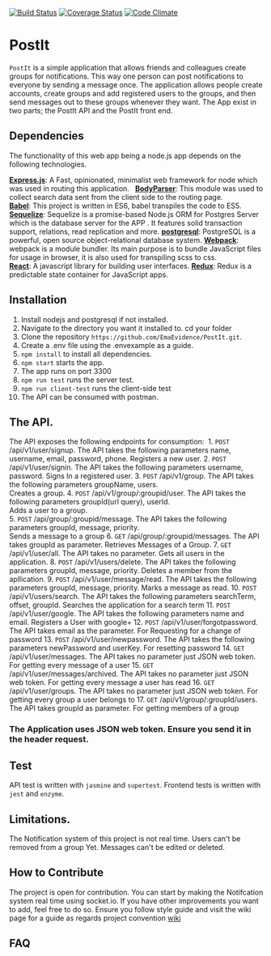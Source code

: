 [![Build Status](https://travis-ci.org/EmaEvidence/PostIt.svg?branch=Refactor-Model)](https://travis-ci.org/EmaEvidence/PostIt)
[![Coverage Status](https://coveralls.io/repos/github/EmaEvidence/PostIt/badge.svg?branch=Refactor-Model)](https://coveralls.io/github/EmaEvidence/PostIt?branch=Refactor-Model)
[![Code Climate](https://codeclimate.com/github/EmaEvidence/PostIt/badges/gpa.svg)](https://codeclimate.com/github/EmaEvidence/PostIt)
# PostIt
```PostIt``` is a simple application that allows friends and colleagues create groups for notifications. This way one person can post notifications to everyone by sending a message once. The application allows people create accounts, create groups and add registered users to the groups, and then send messages out to these groups whenever they want. The App exist in two parts; the PostIt API and the PostIt front end.

## Dependencies
The functionality of this web app being a node.js app depends on the following technologies.

[**Express.js**](https://expressjs.com/): A Fast, opinionated, minimalist web framework for node which was used in routing this application.  
[**BodyParser**](https://babeljs.io/): This module was used to collect search data sent from the client side to the routing page.   
[**Babel**](https://babeljs.io/): This project is written in ES6, babel transpiles the code to ES5.  
[**Sequelize**](https://www.sequelizejs.com): Sequelize is a promise-based Node.js ORM for Postgres Server which is the database server for the APP . It features solid transaction support, relations, read replication and more.
[**postgresql**](https://www.postgresql.org/): PostgreSQL is a powerful, open source object-relational database system.
[**Webpack**](https://webpack.js.org/): webpack is a module bundler. Its main purpose is to bundle JavaScript files for usage in browser, it is also used for transpiling scss to css.  
[**React**](https://facebook.github.io/react/): A javascript library for building user interfaces.
[**Redux**](http://redux.js.org/): Redux is a predictable state container for JavaScript apps.


## Installation

1. Install nodejs and postgresql if not installed.
2. Navigate to the directory you want it installed to. cd your folder
3. Clone the repository ``` https://github.com/EmaEvidence/PostIt.git ```.
4. Create a .env file using the .envexample as a guide.
5. ``` npm install ``` to install all dependencies.
6. ``` npm start ``` starts the app.
7. The app runs on port 3300
8. ``` npm run test ``` runs the server test.
9. ``` npm run client-test ``` runs the client-side test
10. The API can be consumed with postman.

## The API.
The API exposes the following endpoints for consumption:
  1. ```POST``` /api/v1/user/signup. The API takes the following parameters name, username, email, password, phone.
    Registers a new user.
  2. ```POST``` /api/v1/user/signin. The API takes the following parameters username, password.
    Signs In a registered user.
  3. ```POST``` /api/v1/group. The API takes the following parameters groupName, users.  
    Creates a group.
  4. ```POST``` /api/v1/group/:groupid/user. The API takes the following parameters groupId(url query), userId.  
    Adds a user to a group.  
  5. ```POST``` /api/group/:groupid/message. The API takes the following parameters groupId, message, priority.  
    Sends a message to a group
  6. ```GET``` /api/group/:groupid/messages. The API takes groupId as parameter.
    Retrieves Messages of a Group.
  7. ```GET``` /api/v1/user/all. The API takes no parameter.
    Gets all users in the application.
  8. ```POST``` /api/v1/users/delete. The API takes the following parameters groupId, message, priority.
    Deletes a member from the apllication.
  9. ```POST``` /api/v1/user/message/read. The API takes the following parameters groupId, message, priority.
    Marks a message as read.
  10. ```POST``` /api/v1/users/search. The API takes the following parameters searchTerm, offset, groupId.
    Searches the application for a search term
  11. ```POST``` /api/v1/user/google. The API takes the following parameters name and email.
    Registers a User with google+
  12. ```POST``` /api/v1/user/forgotpassword. The API takes email as the parameter.
    For Requesting for a change of password
  13. ```POST``` /api/v1/user/newpassword. The API takes the following parameters newPassword and userKey.
    For resetting password
  14. ```GET``` /api/v1/user/messages. The API takes no parameter just JSON web token.
    For getting every message of a user
  15. ```GET``` /api/v1/user/messages/archived. The API takes no parameter just JSON web token.
    For getting every message a user has read
  16. ```GET``` /api/v1/user/groups. The API takes no parameter just JSON web token.
    For getting every group a user belongs to
  17. ```GET``` /api/v1/group/:groupId/users. The API takes groupId as parameter.
    For getting members of a group
### The Application uses JSON web token. Ensure you send it in the header request.
## Test
API test is written with ``` jasmine ``` and ``` supertest ```.
Frontend tests is written with ``` jest ``` and ``` enzyme ```.

## Limitations.
The Notification system of this project is not real time.
Users can't be removed from a group Yet.
Messages can't be edited or deleted.


## How to Contribute
The project is open for contribution. You can start by making the Notifcation system real time using socket.io. If you have other improvements you want to add, feel free to do so. Ensure you follow style guide and visit the wiki page for a guide as regards project convention
[wiki](wiki.com)

## FAQ
